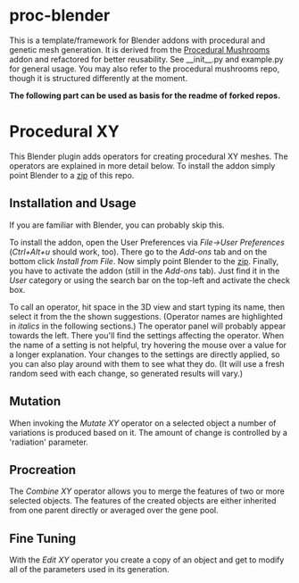# proc-blender
This is a template/framework for Blender addons with procedural and genetic mesh generation.
It is derived from the [Procedural Mushrooms](https://github.com/leafar-tb/proc-shrooms) addon and refactored for better reusability.
See \_\_init\_\_.py and example.py for general usage.
You may also refer to the procedural mushrooms repo, though it is structured differently at the moment.

**The following part can be used as basis for the readme of forked repos.**

# Procedural XY
This Blender plugin adds operators for creating procedural XY meshes.
The operators are explained in more detail below.
To install the addon simply point Blender to a [zip](https://github.com/YOUR-USERNAME/YOUR-REPO/archive/master.zip) of this repo.

## Installation and Usage
If you are familiar with Blender, you can probably skip this.

To install the addon, open the User Preferences via *File->User Preferences* (*Ctrl+Alt+u* should work, too).
There go to the *Add-ons* tab and on the bottom click *Install from File*.
Now simply point Blender to the [zip](https://github.com/YOUR-USERNAME/YOUR-REPO/archive/master.zip).
Finally, you have to activate the addon (still in the *Add-ons* tab).
Just find it in the *User* category or using the search bar on the top-left and activate the check box.

To call an operator, hit space in the 3D view and start typing its name, then select it from the the shown suggestions.
(Operator names are highlighted in *italics* in the following sections.)
The operator panel will probably appear towards the left.
There you'll find the settings affecting the operator.
When the name of a setting is not helpful, try hovering the mouse over a value for a longer explanation.
Your changes to the settings are directly applied, so you can also play around with them to see what they do.
(It will use a fresh random seed with each change, so generated results will vary.)

## Mutation
When invoking the *Mutate XY* operator on a selected object a number of variations is produced based on it.
The amount of change is controlled by a 'radiation' parameter.

## Procreation
The *Combine XY* operator allows you to merge the features of two or more selected objects.
The features of the created objects are either inherited from one parent directly or averaged over the gene pool.

## Fine Tuning
With the *Edit XY* operator you create a copy of an object and get to modify all of the parameters used in its generation.
